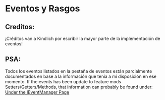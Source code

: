 # Eventos y Rasgos

## Creditos:

¡Créditos van a Kindlich por escribir la mayor parte de la implementación de eventos!

## PSA:

Todos los eventos listados en la pestaña de eventos están parcialmente documentados en base a la información que tenía a mi disposición en ese momento. If the events has been update to feature mods Setters/Getters/Methods, that information can probably be found under: [Under the IEventManager Page](/Vanilla/Events/IEventManager/)